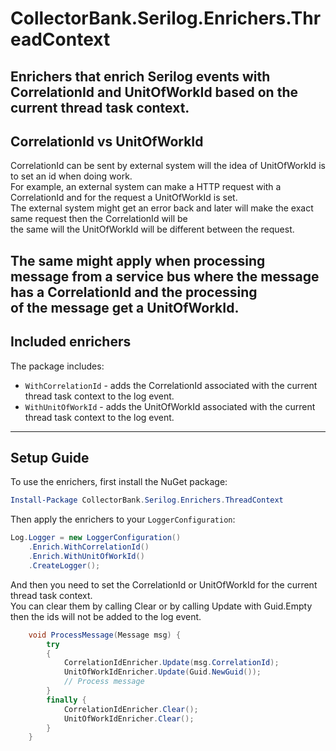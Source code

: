 # CollectorBank.Serilog.Enrichers.ThreadContext

Enrichers that enrich Serilog events with CorrelationId and UnitOfWorkId based on the current thread task context.
---

## CorrelationId vs UnitOfWorkId
CorrelationId can be sent by external system will the idea of UnitOfWorkId is to set an id when doing work.  
For example, an external system can make a HTTP request with a CorrelationId and for the request a UnitOfWorkId is set.  
The external system might get an error back and later will make the exact same request then the CorrelationId will be  
the same will the UnitOfWorkId will be different between the request.

The same might apply when processing message from a service bus where the message has a CorrelationId  and the processing  
of the message get a UnitOfWorkId.
---

## Included enrichers

The package includes:

 * `WithCorrelationId` - adds the CorrelationId associated with the current thread task context to the log event.
 * `WithUnitOfWorkId` - adds the UnitOfWorkId associated with the current thread task context to the log event.
---
 
## Setup Guide

To use the enrichers, first install the NuGet package:

```powershell
Install-Package CollectorBank.Serilog.Enrichers.ThreadContext
```

Then apply the enrichers to your `LoggerConfiguration`:

```csharp
Log.Logger = new LoggerConfiguration()
    .Enrich.WithCorrelationId()
    .Enrich.WithUnitOfWorkId()
    .CreateLogger();
```

And then you need to set the CorrelationId or UnitOfWorkId for the current thread task context.  
You can clear them by calling Clear or by calling Update with Guid.Empty then the ids will not be added to the log event.

```csharp
    void ProcessMessage(Message msg) {
        try
        {
            CorrelationIdEnricher.Update(msg.CorrelationId);
            UnitOfWorkIdEnricher.Update(Guid.NewGuid());
            // Process message
        }
        finally {
            CorrelationIdEnricher.Clear();
            UnitOfWorkIdEnricher.Clear();
        }
    }
```

